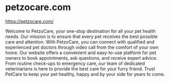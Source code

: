 # petzocare.com
https://petzocare.com/

Welcome to PetzoCare, your one-stop destination for all your pet health needs. Our mission is to ensure that every pet receives the best possible care and attention. With PetzoCare, you can connect with qualified and experienced pet doctors through video call from the comfort of your own home. Our website offers a convenient and easy-to-use platform for pet owners to book appointments, ask questions, and receive expert advice. From routine check-ups to emergency care, our team of dedicated veterinarians is here to provide the best care for your furry friend. Trust PetCare to keep your pet healthy, happy and by your side for years to come.
